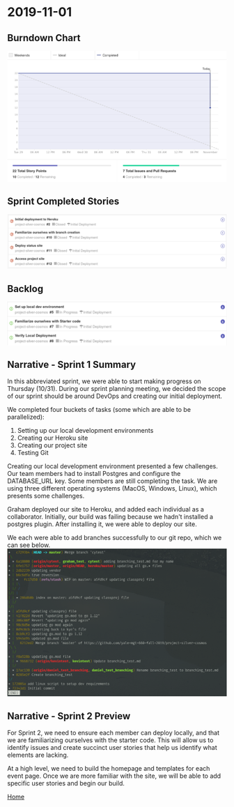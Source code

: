 # 2019-11-01
## Burndown Chart
![2019-11-01 burndown chart](/assets/burndown-2019-11-01.png)

## Sprint Completed Stories
![2019-11-01 completed stories](/assets/completed-2019-11-01.png)

## Backlog
![2019-11-01 remaining stories](/assets/remaining-2019-11-01.png)

## Narrative - Sprint 1 Summary
In this abbreviated sprint, we were able to start making progress on Thursday (10/31). During our sprint planning meeting, we decided the scope of our sprint should be around DevOps and creating our initial deployment. 

We completed four buckets of tasks (some which are able to be parallelized):
1. Setting up our local development environments
2. Creating our Heroku site
3. Creating our project site
4. Testing Git

Creating our local development environment presented a few challenges. Our team members had to install Postgres and configure the DATABASE_URL key. Some members are still completing the task. We are using three different operating systems (MacOS, Windows, Linux), which presents some challenges. 

Graham deployed our site to Heroku, and added each individual as a collaborator. Initially, our build was failing because we hadn't installed a postgres plugin. After installing it, we were able to deploy our site.

We each were able to add branches successfully to our git repo, which we can see below.
![2019-11-01 git log](/assets/git-log-2019-11-01.png)

## Narrative - Sprint 2 Preview
For Sprint 2, we need to ensure each member can deploy locally, and that we are familiarizing ourselves with the starter code. This will allow us to identify issues and create succinct user stories that help us identify what elements are lacking.

At a high level, we need to build the homepage and templates for each event page. Once we are more familiar with the site, we will be able to add specific user stories and begin our build.

[Home](index.md)
